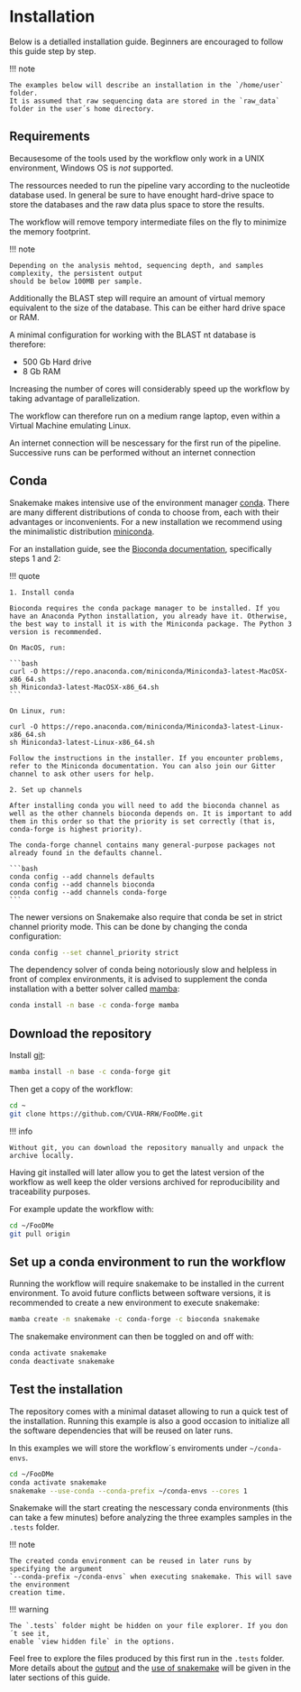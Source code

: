 # Installation

Below is a detialled installation guide.
Beginners are encouraged to follow this guide step by step. 

!!! note 

    The examples below will describe an installation in the `/home/user` folder.
    It is assumed that raw sequencing data are stored in the `raw_data` folder in the user´s home directory.

## Requirements

Becausesome of the tools used by the workflow only work in a UNIX environment,
Windows OS is *not* supported.

The ressources needed to run the pipeline vary according to the nucleotide database used.
In general be sure to have enought hard-drive space to store the databases and the raw data plus 
space to store the results. 

The workflow will remove tempory intermediate files on the fly to minimize the memory footprint.

!!! note

    Depending on the analysis mehtod, sequencing depth, and samples complexity, the persistent output
    should be below 100MB per sample.

Additionally the BLAST step will require an amount of virtual memory equivalent to the size of 
the database. This can be either hard drive space or RAM.

A minimal configuration for working with the BLAST nt database is therefore:

- 500 Gb Hard drive
- 8 Gb RAM

Increasing the number of cores will considerably speed up the workflow by taking advantage of 
parallelization.

The workflow can therefore run on a medium range laptop, even within a Virtual Machine
emulating Linux. 

An internet connection will be nescessary for the first run of the pipeline. Successive runs can be 
performed without an internet connection

## Conda

Snakemake makes intensive use of the environment manager [conda](https://docs.conda.io/en/latest/).
There are many different distributions of conda to choose from, each with their advantages or inconvenients.
For a new installation we recommend using the minimalistic distribution [miniconda](https://docs.conda.io/en/latest/miniconda.html).

For an installation guide, see the [Bioconda documentation](https://bioconda.github.io/user/install.html#set-up-channels), specifically steps 1 and 2:

!!! quote

    1. Install conda

    Bioconda requires the conda package manager to be installed. If you have an Anaconda Python installation, you already have it. Otherwise, the best way to install it is with the Miniconda package. The Python 3 version is recommended.

    On MacOS, run:

    ```bash
    curl -O https://repo.anaconda.com/miniconda/Miniconda3-latest-MacOSX-x86_64.sh
    sh Miniconda3-latest-MacOSX-x86_64.sh
    ```

    On Linux, run:

    curl -O https://repo.anaconda.com/miniconda/Miniconda3-latest-Linux-x86_64.sh
    sh Miniconda3-latest-Linux-x86_64.sh

    Follow the instructions in the installer. If you encounter problems, refer to the Miniconda documentation. You can also join our Gitter channel to ask other users for help.

    2. Set up channels

    After installing conda you will need to add the bioconda channel as well as the other channels bioconda depends on. It is important to add them in this order so that the priority is set correctly (that is, conda-forge is highest priority).

    The conda-forge channel contains many general-purpose packages not already found in the defaults channel.

    ```bash
    conda config --add channels defaults
    conda config --add channels bioconda
    conda config --add channels conda-forge
    ```

The newer versions on Snakemake also require that conda be set in strict channel priority mode.
This can be done by changing the conda configuration:

```bash
conda config --set channel_priority strict
```

The dependency solver of conda being notoriously slow and helpless in front 
of complex environments, it is advised to supplement the conda installation 
with a better solver called [mamba](https://github.com/mamba-org/mamba):

```bash
conda install -n base -c conda-forge mamba
```

## Download the repository

Install [git](https://git-scm.com/):

```bash
mamba install -n base -c conda-forge git
```

Then get a copy of the workflow:

```bash
cd ~ 
git clone https://github.com/CVUA-RRW/FooDMe.git
```

!!! info 

    Without git, you can download the repository manually and unpack the archive locally.

Having git installed will later allow you to get the latest version of the workflow
as well keep the older versions archived for reproducibility and traceability purposes.

For example update the workflow with:

```bash
cd ~/FooDMe
git pull origin
```

## Set up a conda environment to run the workflow

Running the workflow will require snakemake to be installed in the current environment.
To avoid future conflicts between software versions, it is recommended to create 
a new environment to execute snakemake:

```bash
mamba create -n snakemake -c conda-forge -c bioconda snakemake
```

The snakemake environment can then be toggled on and off with:

```bash 
conda activate snakemake
conda deactivate snakemake
```

## Test the installation

The repository comes with a minimal dataset allowing to run a quick test of the installation.
Running this example is also a good occasion to initialize all the software dependencies 
that will be reused on later runs. 

In this examples we will store the workflow´s enviroments under `~/conda-envs`.

```bash
cd ~/FooDMe
conda activate snakemake
snakemake --use-conda --conda-prefix ~/conda-envs --cores 1
```

Snakemake will the start creating the nescessary conda environments (this can take a few minutes)
before analyzing the three examples samples in the `.tests` folder.

!!! note 

    The created conda environment can be reused in later runs by specifying the argument
    `--conda-prefix ~/conda-envs` when executing snakemake. This will save the environment 
    creation time.

!!! warning 

    The `.tests` folder might be hidden on your file explorer. If you don´t see it,
    enable `view hidden file` in the options.

Feel free to explore the files produced by this first run in the `.tests` folder. 
More details about the [output](results.md) and the [use of snakemake](run.md) will be given in the later sections
of this guide.
